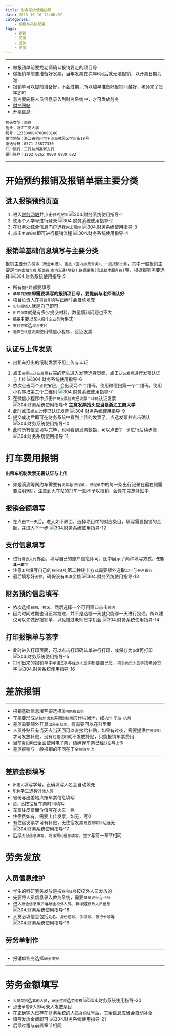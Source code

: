 ```yaml
---
title: 财务系统使用指导
date: 2025-10-16 12:06:07
categories: 
	- 编程与系统配置
tags: 
	- 报销
	- 劳务
	- 差旅
	- 财务
---
```

----
- 做报销单前要找老师确认报销要走的项目号
- 做报销单前要准备好发票，当年发票在次年6月后就无法报销，以开票日期为准
- 报销单可以提前准备好，不会过期，所以越早准备好报销间越好，老师来了签字即可
- 劳务要先将人员信息录入到财务系统中，才可发放劳务
- [财务网站](http://cwc.zjgsu.edu.cn/)
- 开票信息:
```
抬头类型：单位
抬头：浙江工商大学
税号：123300004700090180
单位地址：浙江省杭州市下沙高教园区学正街18号
电话号码：0571-28877330
开户银行：工行杭州高新支行
银行账户：1202 0262 0900 8930 682
```
----
# 开始预约报销及报销单据主要分类
## 进入报销预约页面
1. 进入[财务网站](http://cwc.zjgsu.edu.cn/)并点击`预约报销`
  ![304.财务系统使用指导-1](https://cdn.jsdelivr.net/gh/HOTSaber/Imagehosting@main/blogpic/304.%E8%B4%A2%E5%8A%A1%E7%B3%BB%E7%BB%9F%E4%BD%BF%E7%94%A8%E6%8C%87%E5%AF%BC-1.png)
2. 使用个人学号进行登录
![304.财务系统使用指导-2](https://cdn.jsdelivr.net/gh/HOTSaber/Imagehosting@main/blogpic/304.%E8%B4%A2%E5%8A%A1%E7%B3%BB%E7%BB%9F%E4%BD%BF%E7%94%A8%E6%8C%87%E5%AF%BC-2.png)
3. 在财务处综合信息门户选择`网上预约`
![304.财务系统使用指导-3](https://cdn.jsdelivr.net/gh/HOTSaber/Imagehosting@main/blogpic/304.%E8%B4%A2%E5%8A%A1%E7%B3%BB%E7%BB%9F%E4%BD%BF%E7%94%A8%E6%8C%87%E5%AF%BC-3.png)
4. 点击`申请报销`即可进行报销流程
![304.财务系统使用指导-4](https://cdn.jsdelivr.net/gh/HOTSaber/Imagehosting@main/blogpic/304.%E8%B4%A2%E5%8A%A1%E7%B3%BB%E7%BB%9F%E4%BD%BF%E7%94%A8%E6%8C%87%E5%AF%BC-4.png)
## 报销单基础信息填写与主要分类
报销主要分为`劳务（酬金申报）`、`差旅（国内旅费业务）`、`一般报销业务`，其中一般报销主要是`市内出租车费`,`版面费`,`市内交通(地铁)`,`数据采集(信息技术服务费)`等，根据报销需要选择
![304.财务系统使用指导-5](https://cdn.jsdelivr.net/gh/HOTSaber/Imagehosting@main/blogpic/304.%E8%B4%A2%E5%8A%A1%E7%B3%BB%E7%BB%9F%E4%BD%BF%E7%94%A8%E6%8C%87%E5%AF%BC-5.png)
- 所有加`*`处都要填写
- **`单项目报销`即需要填写的报销项目号，要提前与老师确认好**
- 项目负责人在`项目号`填写正确时会自动填充
- `实际报销人`就是自己即可
- `附件张数`就是有多少提交材料，数量填错问题也不大
- `摘要`主要以`某人报什么业务`为格式
- `支付方式`选`混合支付`
- `选择已认证发票`使用微信小程序，验证发票
## 认证与上传发票
- 出租车打出的纸制发票不用上传与认证

1. 点击`选择已认证发票`右端的箭头进入发票选择页面，点击`认证发票`进行发票认证与上传
   ![304.财务系统使用指导-6](https://cdn.jsdelivr.net/gh/HOTSaber/Imagehosting@main/blogpic/304.%E8%B4%A2%E5%8A%A1%E7%B3%BB%E7%BB%9F%E4%BD%BF%E7%94%A8%E6%8C%87%E5%AF%BC-6.png)
2. 依次点击两个`点我`按钮，会出现两个二维码，使用微信扫第一个二维码，使用小程序扫第二个二维码
   ![304.财务系统使用指导-7](https://cdn.jsdelivr.net/gh/HOTSaber/Imagehosting@main/blogpic/304.%E8%B4%A2%E5%8A%A1%E7%B3%BB%E7%BB%9F%E4%BD%BF%E7%94%A8%E6%8C%87%E5%AF%BC-7.png)
3. 在微信小程序中点击`扫码发票验真`扫`发票二维码`认证发票
![304.财务系统使用指导-8](https://cdn.jsdelivr.net/gh/HOTSaber/Imagehosting@main/blogpic/304.%E8%B4%A2%E5%8A%A1%E7%B3%BB%E7%BB%9F%E4%BD%BF%E7%94%A8%E6%8C%87%E5%AF%BC-8.png)
**主意发票抬头应当是浙江工商大学**
4. 此时点击`提交`上传已认证发票
   ![304.财务系统使用指导-9](https://cdn.jsdelivr.net/gh/HOTSaber/Imagehosting@main/blogpic/304.%E8%B4%A2%E5%8A%A1%E7%B3%BB%E7%BB%9F%E4%BD%BF%E7%94%A8%E6%8C%87%E5%AF%BC-9.png)
5. 提交成功后即可在财务系统中看到上传的发票了，点选发票并点击确认
![304.财务系统使用指导-10](https://cdn.jsdelivr.net/gh/HOTSaber/Imagehosting@main/blogpic/304.%E8%B4%A2%E5%8A%A1%E7%B3%BB%E7%BB%9F%E4%BD%BF%E7%94%A8%E6%8C%87%E5%AF%BC-10.png)
6. 此时所有信息填写完毕，也可看到发票数额，可以点击`下一步`进行后续步骤
![304.财务系统使用指导-11](https://cdn.jsdelivr.net/gh/HOTSaber/Imagehosting@main/blogpic/304.%E8%B4%A2%E5%8A%A1%E7%B3%BB%E7%BB%9F%E4%BD%BF%E7%94%A8%E6%8C%87%E5%AF%BC-11.png)
# 打车费用报销
**出租车纸制发票无需认证与上传**
- 如是滴滴等网约车需要有`发票`与`行程单`，`行程单`中的每一条出行记录在最右侧需要注明`调研`，注意到火车站的打车一般不予以报销，会算在差旅补贴中
## 报销金额填写
- 在点击`下一步`后，进入如下界面，选择项目中的对应条目，填写需要报销的金额，并进入下一步
![304.财务系统使用指导-12](https://cdn.jsdelivr.net/gh/HOTSaber/Imagehosting@main/blogpic/304.%E8%B4%A2%E5%8A%A1%E7%B3%BB%E7%BB%9F%E4%BD%BF%E7%94%A8%E6%8C%87%E5%AF%BC-12.png)
## 支付信息填写
- 进行`混合支付`界面，填写自己的账户信息即可，图中展示了两种填写方式，**`任选其一即可`**
- 注意`工号`填写自己的`身份证号`,第二种转卡方式需要额外选取`工行`与`开户银行`
- 最后填写好`金额`，确保没有`未填`金额
![304.财务系统使用指导-13](https://cdn.jsdelivr.net/gh/HOTSaber/Imagehosting@main/blogpic/304.%E8%B4%A2%E5%8A%A1%E7%B3%BB%E7%BB%9F%E4%BD%BF%E7%94%A8%E6%8C%87%E5%AF%BC-13.png)
## 财务预约信息填写
- 依次选择`日期`、`校区`、然后选择一个可用窗口点击`预约`
- 因为时间过期也可正常投递，并不是选哪一天就只能哪一天进行投递，所以建议可以先做好报销单，以免错过老师签字机会
![304.财务系统使用指导-14](https://cdn.jsdelivr.net/gh/HOTSaber/Imagehosting@main/blogpic/304.%E8%B4%A2%E5%8A%A1%E7%B3%BB%E7%BB%9F%E4%BD%BF%E7%94%A8%E6%8C%87%E5%AF%BC-14.png)
## 打印报销单与签字
- 此时进入打印页面，可以点击打印确认单进行打印，或保存为pdf再打印
![304.财务系统使用指导-15](https://cdn.jsdelivr.net/gh/HOTSaber/Imagehosting@main/blogpic/304.%E8%B4%A2%E5%8A%A1%E7%B3%BB%E7%BB%9F%E4%BD%BF%E7%94%A8%E6%8C%87%E5%AF%BC-15.png)
- 打印出来的报销单中`承诺签字`与`经办人签字`都要自己签，`项目负责人签字`找老师签字
![304.财务系统使用指导-16](https://cdn.jsdelivr.net/gh/HOTSaber/Imagehosting@main/blogpic/304.%E8%B4%A2%E5%8A%A1%E7%B3%BB%E7%BB%9F%E4%BD%BF%E7%94%A8%E6%8C%87%E5%AF%BC-16.png)
# 差旅报销
----
- 报销基础信息填写要选择`国内旅费业务`
- 车票要形成`从杭州出发`并`回到杭州`的行程闭环，如`杭州`-`宁波`-`杭州`
- 差旅需要额外开具`出差审批单`，有需要可以在群里要
- 人员补贴只有当天去当天回可以直接给补贴，如果有过夜，需要提供`住宿证明`才可发放补贴，没有`住宿证明`就不发放补贴，只能报销车票费用
- 目前`高铁票`已全面使用电子票，请确保车票已经`认证`与`上传`
- 差旅报销与一般报销的不同在于`金额填写`上
----
## 差旅金额填写
- `出差人`填写学号，正确填写人名会自动填充
- `职称`学生选择`其他人员`
- 省份与出差地点按车票信息填写
- `起`、`迄`按往反车票时间填写
- 车票往反票面价值写在火车一栏
- 住宿费如有，需要上传发票，如无，写0
- 有住宿发票才可有补贴，无住宿发票`是否领取补贴`选无
![304.财务系统使用指导-17](https://cdn.jsdelivr.net/gh/HOTSaber/Imagehosting@main/blogpic/304.%E8%B4%A2%E5%8A%A1%E7%B3%BB%E7%BB%9F%E4%BD%BF%E7%94%A8%E6%8C%87%E5%AF%BC-17.png)
- 后续`支付信息填写`、`财务预约信息填写`、`签字`与前一章节相同
# 劳务发放
## 人员信息维护
- 学生的科研劳务发放是按`身份证号`按校外人员发放的
- 先要将人员信息录入教务系统，需要`身份证号`与`卡号`
- 进入`酬金信息维护`与`酬金校外人员`、`新增`或`修改人员信息`
![304.财务系统使用指导-18](https://cdn.jsdelivr.net/gh/HOTSaber/Imagehosting@main/blogpic/304.%E8%B4%A2%E5%8A%A1%E7%B3%BB%E7%BB%9F%E4%BD%BF%E7%94%A8%E6%8C%87%E5%AF%BC-18.png)
- 人员必填信息包括`姓名`、`身份证号`、`手机号`、`银行卡号`等
![304.财务系统使用指导-19](https://cdn.jsdelivr.net/gh/HOTSaber/Imagehosting@main/blogpic/304.%E8%B4%A2%E5%8A%A1%E7%B3%BB%E7%BB%9F%E4%BD%BF%E7%94%A8%E6%8C%87%E5%AF%BC-19.png)
## 劳务单制作
----
- 报销单业务选择`酬金申报`
----
# 劳务金额填写
- `人员类别`选`其他人员`，`酬金性质`选`劳务费`
![304.财务系统使用指导-20](https://cdn.jsdelivr.net/gh/HOTSaber/Imagehosting@main/blogpic/304.%E8%B4%A2%E5%8A%A1%E7%B3%BB%E7%BB%9F%E4%BD%BF%E7%94%A8%E6%8C%87%E5%AF%BC-20.png)
- 点击`单笔录入`即可录入发放条目
- 在正确输入已存在财务系统的人员`身份证`号后，其余信息应当会自动补全
- 填写发放金额即可
![304.财务系统使用指导-21](https://cdn.jsdelivr.net/gh/HOTSaber/Imagehosting@main/blogpic/304.%E8%B4%A2%E5%8A%A1%E7%B3%BB%E7%BB%9F%E4%BD%BF%E7%94%A8%E6%8C%87%E5%AF%BC-21.png)
- 后续过程与前置章节相同